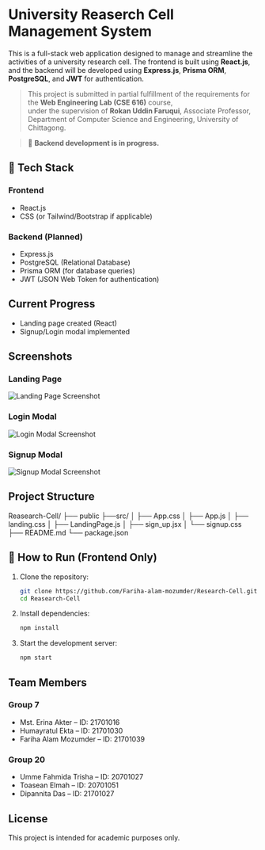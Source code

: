# University Reaserch Cell Management System

This is a full-stack web application designed to manage and streamline the activities of a university research cell. The frontend is built using **React.js**, and the backend will be developed using **Express.js**, **Prisma ORM**, **PostgreSQL**, and **JWT** for authentication.

> This project is submitted in partial fulfillment of the requirements for the **Web Engineering Lab (CSE 616)** course,  
> under the supervision of **Rokan Uddin Faruqui**, Associate Professor,  
> Department of Computer Science and Engineering, University of Chittagong.

> 🔧 **Backend development is in progress.** 

## 🔧 Tech Stack

### Frontend
- React.js
- CSS (or Tailwind/Bootstrap if applicable)

### Backend (Planned)
- Express.js
- PostgreSQL (Relational Database)
- Prisma ORM (for database queries)
- JWT (JSON Web Token for authentication)

## Current Progress

-  Landing page created (React)
-  Signup/Login modal implemented

## Screenshots

### Landing Page
![Landing Page Screenshot](screenshots/landing.pnglanding.png)

### Login Modal
![Login Modal Screenshot](screenshots/login.png)

### Signup Modal
![Signup Modal Screenshot](screenshots/signup.png)

## Project Structure
Reasearch-Cell/
├── public
├──src/
│ ├── App.css
│ ├── App.js
│ ├── landing.css
│ ├── LandingPage.js
│ ├── sign_up.jsx
│ └── signup.css
├── README.md
└── package.json


## 🚀 How to Run (Frontend Only)

1. Clone the repository:
   ```bash
   git clone https://github.com/Fariha-alam-mozumder/Research-Cell.git
   cd Reasearch-Cell

2. Install dependencies:
    ```bash
    npm install
3. Start the development server:
    ```bash 
    npm start


## Team Members

### Group 7
- Mst. Erina Akter – ID: 21701016  
- Humayratul Ekta – ID: 21701030  
- Fariha Alam Mozumder – ID: 21701039  

### Group 20
- Umme Fahmida Trisha – ID: 20701027  
- Toasean Elmah – ID: 20701051  
- Dipannita Das – ID: 21701027  

## License

This project is intended for academic purposes only.
